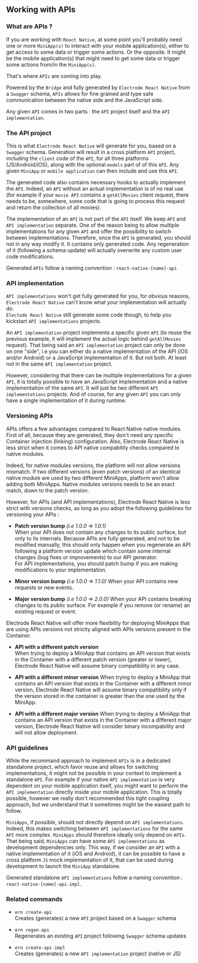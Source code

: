 ## Working with APIs

### What are APIs ?

If you are working with `React Native`, at some point you'll probably need one or more `MiniApp(s)` to interact with your mobile application(s), either to get access to some data or trigger some actions. Or the opposite. It might be the mobile application(s) that might need to get some data or trigger some actions from/in the `MiniApp(s)`.

That's where `APIs` are coming into play.

Powered by the `Bridge` and fully generated by `Electrode React Native` from a `Swagger` schema, `APIs` allows for fine grained and type safe communication between the native side and the JavaScript side.

Any given `API` comes in two parts : the `API` project itself and the `API implementation`.

### The API project

This is what `Electrode React Native` will generate for you, based on a `Swagger` schema. Generation will result in a cross platform `API` project, including the `client` code of the `API`, for all three platforms (JS/Android/iOS), along with the optional `models` part of of this `API`. Any given `MiniApp` or `mobile application` can then include and use this `API`.

The generated code also contains necessary hooks to actually implement the `API`. Indeed, an `API` without an actual implementation is of no real use (for example if your `movie API` contains a `getAllMovies` client request, there needs to be, somewhere, some code that is going to process this request and return the collection of all movies).

The implementation of an `API` is not part of the `API` itself. We keep `API` and `API implementation` separate. One of the reason being to allow multiple implementations for any given `API` and offer the possibility to switch between implementations.
Therefore, once the `API` is generated, you should not in any way modify it. It contains only generated code. Any regeneration of it (following a schema update) will actually overwrite any custom user code modifications.

Generated `APIs` follow a naming convention : `react-native-[name]-api`

### API implementation

`API implementations` won't get fully generated for you, for obvious reasons, `Electrode React Native` can't know what your implementation will actually do.    
`Electode React Native` still generate some code though, to help you kickstart `API implementations` projects.

An `API implementation` project implements a specific given `API` (to reuse the previous example, it will implement the actual logic behind `getAllMovies` request). That being said an `API implementation` project can only be done on one "side", i.e you can either do a native implementation of the API (iOS and/or Android) or a JavaScript implementation of it. But not both. At least not in the same `API implementation` project.  

However, considering that there can be multiple implementations for a given `API`, it is totally possible to have an JavaScript implementation and a native implementation of the same `API`. It will just be two different `API implementations` projects. And of course, for any given `API` you can only have a single implementation of it during runtime.

### Versioning APIs

APIs offers a few advantages compared to React Native native modules. First of all, because they are generated, they don't need any specific Container injection (linking) configuration. Also, Electrode React Native is less strict when it comes to API native compabitily checks compared to native modules.  

Indeed, for native modules versions, the platform will not allow versions mismatch. If two different versions (even patch versions) of an identical native module are used by two different MiniApps, platform won't allow adding both MiniApps. Native modules versions needs to be an exact match, down to the patch version.

However, for APIs (and API implementations), Electrode React Native is less strict with versions checks, as long as you adopt the following guidelines for versioning your APIs :  

- **Patch version bump** *(i.e 1.0.0 => 1.0.1)*   
When your API does not contain any changes to its public surface, but only to its internals. Because APIs are fully generated, and not to be modified manually, this should only happen when you regenerate an API following a platform version update which contain some internal changes (bug fixes or improvements) to our API generator.   
For API implementations, you should patch bump if you are making modifications to your implementation.  

- **Minor version bump** *(i.e 1.0.0 => 1.1.0)*
When your API contains new requests or new events.

- **Major version bump** *(i.e 1.0.0 => 2.0.0)*
When your API contains breaking changes to its public surface. For example if you remove (or rename) an existing request or event.

Electrode React Native will offer more flexibility for deploying MiniApps that are using APIs versions not striclty aligned with APIs versions present in the Container.

- **API with a different patch version**  
When trying to deploy a MiniApp that contains an API version that exists in the Container with a different patch version (greater or lower), Electrode React Native will assume binary compatibility in any case.  

- **API with a different minor version**
When trying to deploy a MiniApp that contains an API version that exists in the Container with a different minor version, Electrode React Native will assume binary compatibility only if the version stored in the container is greater than the one used by the MiniApp.

- **API with a different major version**
When trying to deploy a MiniApp that contains an API version that exists in the Container with a different major version, Electrode React Native will consider binary incompability and will not allow deployment.

### API guidelines

While the recommand approach to implement `APIs` is in a dedicated standalone project, which favor reuse and allows for switching implementations, it might not be possible in your context to implement a standalone `API`. For example if your native `API implementation` is very dependent on your mobile application itself, you might want to perform the `API implementation` directly inside your mobile application. This is totally possible, however we really don't recommended this tight coupling approach, but we understand that it sometimes might be the easiest path to follow.

`MiniApps`, if possible, should not directly depend on `API implementations`. Indeed, this makes switching between `API implementations` for the same `API` more complex. `MiniApps` should therefore ideally only depend on `APIs`. That being said, `MiniApps` can have some `API implementations` as development dependencies only. This way, if we consider an `API` with a native implementation of it (iOS and Android), it can be possible to have a cross platform `JS` mock implementation of it, that can be used during development to launch the `MiniApp` standalone.

Generated standalone `API implementations` follow a naming convention : `react-native-[name]-api-impl`.

### Related commands

- `ern create-api`  
Creates (generates) a new `API` project based on a `Swagger` schema

- `ern regen-api`  
Regenerates an existing `API` project following `Swagger` schema updates

- `ern create-api-impl`  
Creates (generates) a new `API implementation` project (native or JS)
